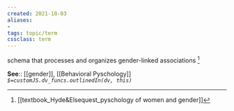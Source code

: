 ```yaml
---
created: 2021-10-03
aliases:
-
tags: topic/term
cssclass: term
---
```


 schema that processes and organizes gender-linked associations [^1]

**See**:: [[gender]], [[Behavioral Pyschology]] 
*`$=customJS.dv_funcs.outlinedIn(dv, this)`*

[^1]: [[textbook_Hyde&Elsequest_pyschology of women and gender]]
